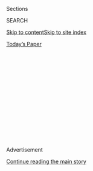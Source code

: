 <div id="app">

<div>

<div>

<div>

<div class="NYTAppHideMasthead css-1q2w90k e1suatyy0">

<div class="section css-ui9rw0 e1suatyy2">

<div class="css-eph4ug er09x8g0">

<div class="css-6n7j50">

</div>

<span class="css-1dv1kvn">Sections</span>

<div class="css-10488qs">

<span class="css-1dv1kvn">SEARCH</span>

</div>

[Skip to content](#site-content)[Skip to site
index](#site-index)

</div>

<div class="css-10698na e1huz5gh0">

</div>

</div>

<div id="masthead-bar-one" class="section hasLinks css-15hmgas e1csuq9d3">

<div class="css-uqyvli e1csuq9d0">

</div>

<div class="css-1uqjmks e1csuq9d1">

</div>

<div class="css-9e9ivx">

[](https://myaccount.nytimes.com/auth/login?response_type=cookie&client_id=vi)

</div>

<div class="css-1bvtpon e1csuq9d2">

[Today’s
Paper](https://www.nytimes.com/section/todayspaper)

</div>

</div>

</div>

</div>

<div data-aria-hidden="false">

<div id="site-content" data-role="main">

<div>

<div class="css-1aor85t" style="opacity:0.000000001;z-index:-1;visibility:hidden">

<div class="css-1hqnpie">

<div class="css-epjblv">

<span class="css-17xtcya">[Opinion](/section/opinion)</span><span class="css-x15j1o">|</span><span class="css-fwqvlz">Actually,
the Electoral College Was a Pro-Slavery
Ploy</span>

</div>

<div class="css-k008qs">

<div class="css-1iwv8en">

<span class="css-18z7m18"></span>

<div>

</div>

</div>

<span class="css-1n6z4y">https://nyti.ms/2WNyxDt</span>

<div class="css-1705lsu">

<div class="css-4xjgmj">

<div class="css-4skfbu" data-role="toolbar" data-aria-label="Social Media Share buttons, Save button, and Comments Panel with current comment count" data-testid="share-tools">

  - 
  - 
  - 
  - 
    
    <div class="css-6n7j50">
    
    </div>

  - 
  - 

</div>

</div>

</div>

</div>

</div>

</div>

<div id="NYT_TOP_BANNER_REGION" class="css-13pd83m">

</div>

<div id="top-wrapper" class="css-1sy8kpn">

<div id="top-slug" class="css-l9onyx">

Advertisement

</div>

[Continue reading the main
story](#after-top)

<div class="ad top-wrapper" style="text-align:center;height:100%;display:block;min-height:250px">

<div id="top" class="place-ad" data-position="top" data-size-key="top">

</div>

</div>

<div id="after-top">

</div>

</div>

<div>

<div class="css-v5btjw etb61u70">

<div class="css-v05ibm etb61u71">

[Opinion](/section/opinion)

</div>

</div>

<div id="sponsor-wrapper" class="css-1hyfx7x">

<div id="sponsor-slug" class="css-19vbshk">

Supported by

</div>

[Continue reading the main
story](#after-sponsor)

<div id="sponsor" class="ad sponsor-wrapper" style="text-align:center;height:100%;display:block">

</div>

<div id="after-sponsor">

</div>

</div>

<div class="css-186x18t">

</div>

<div class="css-1vkm6nb ehdk2mb0">

# Actually, the Electoral College Was a Pro-Slavery Ploy

</div>

That fact alone doesn’t mean it ought to be scrapped. But we should be
clear about its disreputable origins.

<div class="css-18e8msd">

<div class="css-vp77d3 epjyd6m0">

<div class="css-1baulvz">

By <span class="css-1baulvz last-byline" itemprop="name">Akhil Reed
Amar</span>

<div class="css-8atqhb">

Mr. Amar is a professor at Yale Law School.

</div>

</div>

</div>

  - April 6,
    2019

  - 
    
    <div class="css-4xjgmj">
    
    <div class="css-d8bdto" data-role="toolbar" data-aria-label="Social Media Share buttons, Save button, and Comments Panel with current comment count" data-testid="share-tools">
    
      - 
      - 
      - 
      - 
        
        <div class="css-6n7j50">
        
        </div>
    
      - 
      - 
    
    </div>
    
    </div>

</div>

<div class="css-79elbk" data-testid="photoviewer-wrapper">

<div class="css-z3e15g" data-testid="photoviewer-wrapper-hidden">

</div>

<div class="css-1a48zt4 ehw59r15" data-testid="photoviewer-children">

![<span class="css-16f3y1r e13ogyst0" data-aria-hidden="true">A member
of Pennsylvania’s Electoral College holds his signed ballot in 2016. All
of the state’s 20 electors voted for Donald J.
Trump.</span><span class="css-cnj6d5 e1z0qqy90" itemprop="copyrightHolder"><span class="css-1ly73wi e1tej78p0">Credit...</span><span><span>Charles
Mostoller for The New York
Times</span></span></span>](https://static01.nyt.com/images/2019/04/06/opinion/06amal/merlin_115808603_271ccba8-b43a-429e-ae8b-ba81e9280f42-articleLarge.jpg?quality=75&auto=webp&disable=upscale)

</div>

</div>

</div>

<div class="section meteredContent css-1r7ky0e" name="articleBody" itemprop="articleBody">

<div class="css-1fanzo5 StoryBodyCompanionColumn">

<div class="css-53u6y8">

Many Americans are critical of the Electoral College, an attitude that
seems to have intensified since Donald Trump defeated Hillary Clinton in
the 2016 presidential election despite losing the popular vote. These
critics often make two arguments: first, that electing the president by
direct popular vote would be preferable in a democracy; and second, that
the Electoral College has disreputable origins, having been put into the
Constitution to protect the institution of slavery.

Defenders of the Electoral College often counter that it was designed
not to help maintain slavery but for other reasons, many of them still
relevant, such as to balance the power of big states against that of
small states. (Even some critics of the Electoral College have [made
this
argument](https://www.nytimes.com/2019/04/04/opinion/the-electoral-college-slavery-myth.html).)

Both sides are misguided. There are legitimate reasons to keep the
Electoral College system, odd and creaky though it may be, but we must
accept the fact that it does have deep roots in efforts by the founders
to accommodate slavery.

The Electoral College was not mainly designed to balance big states
against small states. It certainly did not have that effect: Eight of
the first nine presidential elections were won by candidates who were
plantation owners from Virginia, then America’s biggest state. Only
three candidates from small states have ever been elected president:
Zachary Taylor, Franklin Pierce and Bill Clinton.

</div>

</div>

<div class="css-1fanzo5 StoryBodyCompanionColumn">

<div class="css-53u6y8">

As James Madison made clear at the Constitutional Convention in 1787 in
Philadelphia, the big political divide in America was not between big
and small states; it was between North and South and was all about
slavery. So, too, was the Electoral College at the founding, both in its
original incarnation in 1787 and in the version later created by the
12th Amendment, which was adopted in 1804.

Behind closed doors at the Constitutional Convention, when the idea of
direct presidential election was proposed by the Northerner James
Wilson, the Southerner James Madison explained why this was a political
nonstarter: Slaves couldn’t vote, so the slaveholding South would
basically lose every time in a national direct vote. But if slaves could
somehow be counted in an indirect system, maybe at a discount (say,
three-fifths), well, that might sell in the South. Thus were planted the
early seeds of an Electoral College system.

Some have argued that direct election was doomed because the
Philadelphia delegates disdained democracy. Behind closed doors these
elites did indeed bad-mouth the masses (as do elites today). But look at
what the framers of the Constitution did, rather than what they said.
They put the Constitution itself to a far more democratic vote than had
been seen before. They provided for a directly elected House of
Representatives (which the earlier Articles of Confederation did not
do). They omitted all property qualifications for leading federal
positions, unlike almost every state constitution then on the books.

So why didn’t they go even further, providing direct presidential
election? Because of Madison’s political calculation: Direct election
would have been a dealbreaker for the South. For a while, having members
of Congress elect the president emerged as a possible alternative, but
this idea, too, would have been pro-slavery for the same reason: Thanks
to the three-fifths clause, slave states got extra votes in the House,
just as in the Electoral College system that was finally adopted.

When George Washington left the political stage in the mid-1790s,
America witnessed its first two contested presidential elections. Twice,
most Southerners backed a Southerner (Thomas Jefferson) and most
Northerners backed a Northerner (John Adams). Without the extra
electoral votes generated by its enormous slave population, the South
would have lost the election of 1800, which Jefferson won.

</div>

</div>

<div class="css-1fanzo5 StoryBodyCompanionColumn">

<div class="css-53u6y8">

It is true, as some have noted, that some Northerners manipulated the
vote in that election to their advantage, but that does not erase the
ugly fact that the South had extra seats in the Electoral College
because of its slaves. When the Constitution was amended to modify the
Electoral College after 1800, all America had seen the pro-slavery tilt
of the system, but Jefferson’s Southern allies steamrollered over
Northern congressmen who explicitly proposed eliminating the system’s
pro-slavery bias.

As a result, every president until Abraham Lincoln was either a
Southerner or a Northerner who was willing (while president) to
accommodate the slaveholding South. The dominant political figure in
antebellum America was the pro-slavery Andrew Jackson, who in 1829
proposed eliminating electors while retaining pro-slavery apportionment
rules rooted in the three-fifths clause — in effect creating a system of
pro-slavery electoral-vote counts without the need for electors
themselves.

Today, of course, slavery no longer skews and stains our system — and
maybe the Electoral College system should remain intact. The best
argument in its favor is simply inertia: Any reforms might backfire,
with unforeseen and adverse consequences. The Electoral College is the
devil we know.

But we should not kid ourselves: This devil does indeed have devilish
origins.

</div>

</div>

<div>

</div>

<div class="css-1fanzo5 StoryBodyCompanionColumn">

<div class="css-53u6y8">

Akhil Reed Amar is a professor at Yale Law School.

*The Times is committed to publishing* [*a diversity of
letters*](https://www.nytimes.com/2019/01/31/opinion/letters/letters-to-editor-new-york-times-women.html)
*to the editor. We’d like to hear what you think about this or any of
our articles. Here are some*
[*tips*](https://help.nytimes.com/hc/en-us/articles/115014925288-How-to-submit-a-letter-to-the-editor)*.
And here’s our email:*
[*letters@nytimes.com*](mailto:letters@nytimes.com)*.*

*Follow The New York Times Opinion section on*
[*Facebook*](https://www.facebook.com/nytopinion)*,* [*Twitter
(@NYTopinion)*](http://twitter.com/NYTOpinion) *and*
[*Instagram*](https://www.instagram.com/nytopinion/)*.*

</div>

</div>

</div>

<div>

</div>

<div>

</div>

<div>

</div>

<div>

<div id="bottom-wrapper" class="css-1ede5it">

<div id="bottom-slug" class="css-l9onyx">

Advertisement

</div>

[Continue reading the main
story](#after-bottom)

<div id="bottom" class="ad bottom-wrapper" style="text-align:center;height:100%;display:block;min-height:90px">

</div>

<div id="after-bottom">

</div>

</div>

</div>

</div>

</div>

## Site Index

<div>

</div>

## Site Information Navigation

  - [© <span>2020</span> <span>The New York Times
    Company</span>](https://help.nytimes.com/hc/en-us/articles/115014792127-Copyright-notice)

<!-- end list -->

  - [NYTCo](https://www.nytco.com/)
  - [Contact
    Us](https://help.nytimes.com/hc/en-us/articles/115015385887-Contact-Us)
  - [Work with us](https://www.nytco.com/careers/)
  - [Advertise](https://nytmediakit.com/)
  - [T Brand Studio](http://www.tbrandstudio.com/)
  - [Your Ad
    Choices](https://www.nytimes.com/privacy/cookie-policy#how-do-i-manage-trackers)
  - [Privacy](https://www.nytimes.com/privacy)
  - [Terms of
    Service](https://help.nytimes.com/hc/en-us/articles/115014893428-Terms-of-service)
  - [Terms of
    Sale](https://help.nytimes.com/hc/en-us/articles/115014893968-Terms-of-sale)
  - [Site
    Map](https://spiderbites.nytimes.com)
  - [Help](https://help.nytimes.com/hc/en-us)
  - [Subscriptions](https://www.nytimes.com/subscription?campaignId=37WXW)

</div>

</div>

</div>

</div>
